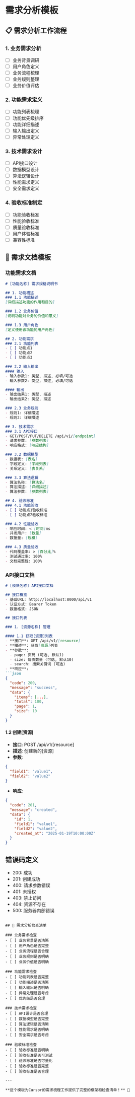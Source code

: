 # 需求分析模板

## 📋 需求分析工作流程

### 1. 业务需求分析
- [ ] 业务背景调研
- [ ] 用户角色定义
- [ ] 业务流程梳理
- [ ] 业务规则整理
- [ ] 业务价值评估

### 2. 功能需求定义
- [ ] 功能列表梳理
- [ ] 功能优先级排序
- [ ] 功能详细描述
- [ ] 输入输出定义
- [ ] 异常处理定义

### 3. 技术需求设计
- [ ] API接口设计
- [ ] 数据模型设计
- [ ] 算法逻辑设计
- [ ] 性能需求定义
- [ ] 安全需求定义

### 4. 验收标准制定
- [ ] 功能验收标准
- [ ] 性能验收标准
- [ ] 质量验收标准
- [ ] 用户体验标准
- [ ] 兼容性标准

## 📝 需求文档模板

### 功能需求文档
```markdown
# [功能名称] 需求规格说明书

## 1. 功能概述
### 1.1 功能描述
[详细描述功能的作用和目的]

### 1.2 业务价值
[说明功能对业务的价值和意义]

### 1.3 用户角色
[定义使用该功能的用户角色]

## 2. 功能需求
### 2.1 功能列表
- [ ] 功能点1
- [ ] 功能点2
- [ ] 功能点3

### 2.2 输入输出
#### 输入
- 输入参数1: 类型, 描述, 必填/可选
- 输入参数2: 类型, 描述, 必填/可选

#### 输出
- 输出结果1: 类型, 描述
- 输出结果2: 类型, 描述

### 2.3 业务规则
- 规则1: 详细描述
- 规则2: 详细描述

## 3. 技术需求
### 3.1 API接口
- GET/POST/PUT/DELETE /api/v1/[endpoint]
- 请求参数: [参数列表]
- 响应格式: [响应结构]

### 3.2 数据模型
- 数据表: [表名]
- 字段定义: [字段列表]
- 关系定义: [表关系]

### 3.3 算法逻辑
- 算法名称: [算法名]
- 算法描述: [详细描述]
- 算法参数: [参数列表]

## 4. 验收标准
### 4.1 功能验收
- [ ] 功能点1验收标准
- [ ] 功能点2验收标准

### 4.2 性能验收
- 响应时间: < [时间]ms
- 并发用户: [数量]
- 数据量: [规模]

### 4.3 质量验收
- 代码覆盖率: > [百分比]%
- 测试通过率: 100%
- 文档完整性: 100%
```

### API接口文档
```markdown
# [模块名称] API接口文档

## 接口概览
- 基础URL: http://localhost:8000/api/v1
- 认证方式: Bearer Token
- 数据格式: JSON

## 接口列表

### 1. [资源名称] 管理

#### 1.1 获取[资源]列表
- **接口**: GET /api/v1/[resource]
- **描述**: 获取[资源]列表
- **参数**:
  - page: 页码 (可选, 默认1)
  - size: 每页数量 (可选, 默认10)
  - search: 搜索关键词 (可选)
- **响应**:
```json
{
  "code": 200,
  "message": "success",
  "data": {
    "items": [...],
    "total": 100,
    "page": 1,
    "size": 10
  }
}
```

#### 1.2 创建[资源]
- **接口**: POST /api/v1/[resource]
- **描述**: 创建新的[资源]
- **参数**:
```json
{
  "field1": "value1",
  "field2": "value2"
}
```
- **响应**:
```json
{
  "code": 201,
  "message": "created",
  "data": {
    "id": 1,
    "field1": "value1",
    "field2": "value2",
    "created_at": "2025-01-19T10:00:00Z"
  }
}
```

## 错误码定义
- 200: 成功
- 201: 创建成功
- 400: 请求参数错误
- 401: 未授权
- 403: 禁止访问
- 404: 资源不存在
- 500: 服务器内部错误
```

## 🎯 需求分析检查清单

### 业务需求检查
- [ ] 业务背景是否清晰
- [ ] 用户角色是否完整
- [ ] 业务流程是否合理
- [ ] 业务规则是否明确
- [ ] 业务价值是否明确

### 功能需求检查
- [ ] 功能列表是否完整
- [ ] 功能描述是否清晰
- [ ] 输入输出是否明确
- [ ] 异常处理是否考虑
- [ ] 优先级是否合理

### 技术需求检查
- [ ] API设计是否合理
- [ ] 数据模型是否完整
- [ ] 算法逻辑是否清晰
- [ ] 性能需求是否明确
- [ ] 安全需求是否考虑

### 验收标准检查
- [ ] 验收标准是否明确
- [ ] 验收标准是否可测试
- [ ] 验收标准是否可量化
- [ ] 验收标准是否完整
- [ ] 验收标准是否合理

---

**这个模板为Cursor的需求梳理工作提供了完整的框架和检查清单！** 🎉



